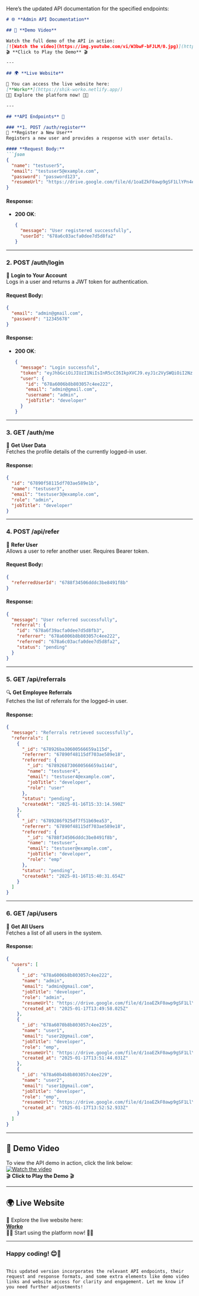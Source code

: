 Here’s the updated API documentation for the specified endpoints:

```markdown
# 🌐 **Admin API Documentation**

## 🎥 **Demo Video**

Watch the full demo of the API in action:
[![Watch the video](https://img.youtube.com/vi/W3bwF-bFJLM/0.jpg)](https://www.youtube.com/watch?v=W3bwF-bFJLM)  
🎬 **Click to Play the Demo** 🎬

---

## 🌍 **Live Website**

🚀 You can access the live website here:  
[**Worko**](https://shik-worko.netlify.app/)  
👨‍💻 Explore the platform now! 👨‍💻

---

## **API Endpoints** 🚀

### **1. POST /auth/register**  
🔐 **Register a New User**  
Registers a new user and provides a response with user details.

#### **Request Body:**
```json
{
  "name": "testuser5",
  "email": "testuser5@example.com",
  "password": "password123",
  "resumeUrl": "https://drive.google.com/file/d/1oaEZkF0awp9gSF1LlYPn4eU8AfomWXTb/view"
}
```

#### **Response:**
- **200 OK**: 
  ```json
  {
    "message": "User registered successfully",
    "userId": "678a6c03acfa0dee7d5d8fa2"
  }
  ```

---

### **2. POST /auth/login**  
🔑 **Login to Your Account**  
Logs in a user and returns a JWT token for authentication.

#### **Request Body:**
```json
{
  "email": "admin@gmail.com",
  "password": "12345678"
}
```

#### **Response:**
- **200 OK**: 
  ```json
  {
    "message": "Login successful",
    "token": "eyJhbGciOiJIUzI1NiIsInR5cCI6IkpXVCJ9.eyJ1c2VySWQiOiI2NzhhNjAwNmI4YjgwMzA1N2M0ZWUyMjIiLCJlbWFpbCI6ImFkbWluQGdtYWlsLmNvbSIsInJvbGUiOiJhZG1pbiIsImlhdCI6MTczNzEyNTQ2OCwiZXhwIjoxNzM3MjExODY4fQ.Pk1edmREIbwHQbKCWqr31D8wtGXIM5P28Ix7jXm0GLc",
    "user": {
      "id": "678a6006b8b803057c4ee222",
      "email": "admin@gmail.com",
      "username": "admin",
      "jobTitle": "developer"
    }
  }
  ```

---

### **3. GET /auth/me**  
👤 **Get User Data**  
Fetches the profile details of the currently logged-in user.

#### **Response:**
```json
{
  "id": "67890f58115df703ae589e1b",
  "name": "testuser3",
  "email": "testuser3@example.com",
  "role": "admin",
  "jobTitle": "developer"
}
```

---

### **4. POST /api/refer**  
🔗 **Refer User**  
Allows a user to refer another user. Requires Bearer token.

#### **Request Body:**
```json
{
  "referredUserId": "6788f34506dddc3be8491f8b"
}
```

#### **Response:**
```json
{
  "message": "User referred successfully",
  "referral": {
    "id": "678a6f39acfa0dee7d5d8fb3",
    "referrer": "678a6006b8b803057c4ee222",
    "referred": "678a6c03acfa0dee7d5d8fa2",
    "status": "pending"
  }
}
```

---

### **5. GET /api/referrals**  
🔍 **Get Employee Referrals**  
Fetches the list of referrals for the logged-in user.

#### **Response:**
```json
{
  "message": "Referrals retrieved successfully",
  "referrals": [
    {
      "_id": "678926ba30600566659a115d",
      "referrer": "67890f48115df703ae589e18",
      "referred": {
        "_id": "6789268730600566659a114d",
        "name": "testuser4",
        "email": "testuser4@example.com",
        "jobTitle": "developer",
        "role": "user"
      },
      "status": "pending",
      "createdAt": "2025-01-16T15:33:14.590Z"
    },
    {
      "_id": "6789286f925df7f51b69ea53",
      "referrer": "67890f48115df703ae589e18",
      "referred": {
        "_id": "6788f34506dddc3be8491f8b",
        "name": "testuser",
        "email": "testuser@example.com",
        "jobTitle": "developer",
        "role": "emp"
      },
      "status": "pending",
      "createdAt": "2025-01-16T15:40:31.654Z"
    }
  ]
}
```

---

### **6. GET /api/users**  
👥 **Get All Users**  
Fetches a list of all users in the system.

#### **Response:**
```json
{
  "users": [
    {
      "_id": "678a6006b8b803057c4ee222",
      "name": "admin",
      "email": "admin@gmail.com",
      "jobTitle": "developer",
      "role": "admin",
      "resumeUrl": "https://drive.google.com/file/d/1oaEZkF0awp9gSF1LlYPn4eU8AfomWXTb/view?usp=drive_link",
      "created_at": "2025-01-17T13:49:58.025Z"
    },
    {
      "_id": "678a6070b8b803057c4ee225",
      "name": "user1",
      "email": "user2@gmail.com",
      "jobTitle": "developer",
      "role": "emp",
      "resumeUrl": "https://drive.google.com/file/d/1oaEZkF0awp9gSF1LlYPn4eU8AfomWXTb/view?usp=drive_link",
      "created_at": "2025-01-17T13:51:44.031Z"
    },
    {
      "_id": "678a60b4b8b803057c4ee229",
      "name": "user2",
      "email": "user1@gmail.com",
      "jobTitle": "developer",
      "role": "emp",
      "resumeUrl": "https://drive.google.com/file/d/1oaEZkF0awp9gSF1LlYPn4eU8AfomWXTb/view?usp=drive_link",
      "created_at": "2025-01-17T13:52:52.933Z"
    }
  ]
}
```

---

## 🎥 **Demo Video**

To view the API demo in action, click the link below:  
[![Watch the video](https://img.youtube.com/vi/W3bwF-bFJLM/0.jpg)](https://www.youtube.com/watch?v=W3bwF-bFJLM)  
🎬 **Click to Play the Demo** 🎬

---

## 🌍 **Live Website**

🚀 Explore the live website here:  
[**Worko**](https://shik-worko.netlify.app/)  
👨‍💻 Start using the platform now! 👨‍💻

---

### **Happy coding!** 😊🚀
```

This updated version incorporates the relevant API endpoints, their request and response formats, and some extra elements like demo video links and website access for clarity and engagement. Let me know if you need further adjustments!

